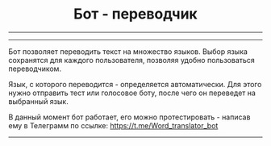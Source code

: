 <center><h1>
Бот - переводчик
</h1></center>

---
---

Бот позволяет переводить текст на множество языков. Выбор языка сохранятся для каждого пользователя, позволяя удобно пользоваться переводчиком.

Язык, с которого переводится - определяется автоматически. Для этого нужно отправить тест или голосовое боту, после чего он переведет на выбранный язык.

В данный момент бот работает, его можно протестировать - написав ему в Телеграмм по ссылке: https://t.me/Word_translator_bot

---